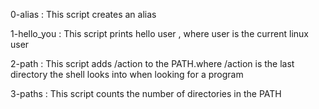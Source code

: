 0-alias : This script creates an alias


1-hello_you : This script prints hello user , where user is the current linux user

2-path : This script adds /action to the PATH.where /action is the last directory the shell looks into when looking for a program

3-paths : This script counts the number of directories in the PATH


